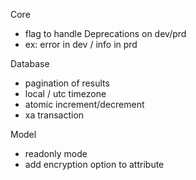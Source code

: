Core
- flag to handle Deprecations on dev/prd
- ex: error in dev / info in prd

Database
- pagination of results
- local / utc timezone
- atomic increment/decrement
- xa transaction

Model
- readonly mode
- add encryption option to attribute
